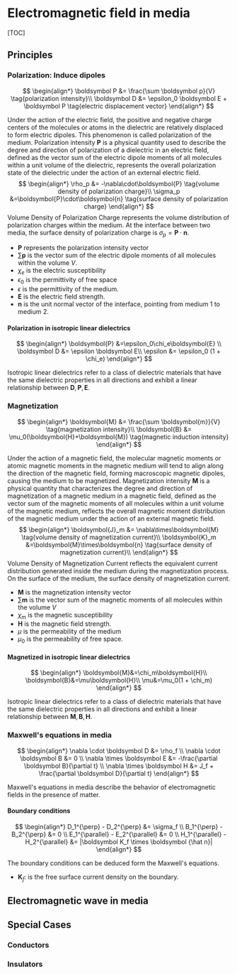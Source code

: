 # Electromagnetic field in media

[TOC]

## Principles

### Polarization: Induce dipoles

$$
\begin{align*}
\boldsymbol P &= \frac{\sum \boldsymbol p}{V}  \tag{polarization intensity}\\
\boldsymbol D &= \epsilon_0 \boldsymbol E + \boldsymbol P  \tag{electric displacement vector}
\end{align*}
$$

Under the action of the electric field, the positive and negative charge centers of the molecules or atoms in the dielectric are relatively displaced to form electric dipoles. This phenomenon is called polarization of the medium. Polarization intensity $\boldsymbol P$ is a physical quantity used to describe the degree and direction of polarization of a dielectric in an electric field, defined as the vector sum of the electric dipole moments of all molecules within a unit volume of the dielectric, represents the overall polarization state of the dielectric under the action of an external electric field.
$$
\begin{align*}
\rho_p &= -\nabla\cdot\boldsymbol{P}  \tag{volume density of polarization charge}\\
\sigma_p &=\boldsymbol{P}\cdot\boldsymbol{n} \tag{surface density of polarization charge}
\end{align*}
$$
Volume Density of Polarization Charge represents the volume distribution of polarization charges within the medium. At the interface between two media, the surface density of polarization charge is $\sigma_p=\boldsymbol{P}\cdot\boldsymbol{n}$.

- $\boldsymbol{P}$ represents the polarization intensity vector
- $\sum \boldsymbol{p}$ is the vector sum of the electric dipole moments of all molecules within the volume $V$. 
- $\chi_e$ is the electric susceptibility
- $\epsilon_0$ is the permittivity of free space
- $\epsilon$ is the permittivity of the medium.
- $\boldsymbol{E}$ is the electric field strength.
- $\boldsymbol{n}$ is the unit normal vector of the interface, pointing from medium 1 to medium 2.

#### Polarization in isotropic linear dielectrics

$$
\begin{align*}
\boldsymbol{P} &=\epsilon_0\chi_e\boldsymbol{E}  \\
\boldsymbol D &= \epsilon \boldsymbol E\\
\epsilon &= \epsilon_0 (1 + \chi_e)
\end{align*}
$$

Isotropic linear dielectrics refer to a class of dielectric materials that have the same dielectric properties in all directions and exhibit a linear relationship between $\boldsymbol D, \boldsymbol  P, \boldsymbol E$.


### Magnetization

$$
\begin{align*}
\boldsymbol{M} &= \frac{\sum \boldsymbol{m}}{V}    \tag{magnetization intensity}\\
\boldsymbol{B} &= \mu_0(\boldsymbol{H}+\boldsymbol{M})  \tag{magnetic induction intensity}
\end{align*}
$$

Under the action of a magnetic field, the molecular magnetic moments or atomic magnetic moments in the magnetic medium will tend to align along the direction of the magnetic field, forming macroscopic magnetic dipoles, causing the medium to be magnetized.  Magnetization intensity $\boldsymbol M$ is a physical quantity that characterizes the degree and direction of magnetization of a magnetic medium in a magnetic field, defined as the vector sum of the magnetic moments of all molecules within a unit volume of the magnetic medium, reflects the overall magnetic moment distribution of the magnetic medium under the action of an external magnetic field.
$$
\begin{align*}
\boldsymbol{J}_m &= \nabla\times\boldsymbol{M}  \tag{volume density of magnetization current}\\
\boldsymbol{K}_m &=\boldsymbol{M}\times\boldsymbol{n}  \tag{surface density of magnetization current}\\
\end{align*}
$$
Volume Density of Magnetization Current reflects the equivalent current distribution generated inside the medium during the magnetization process. On the surface of the medium, the surface density of magnetization current.

- $\boldsymbol{M}$ is the magnetization intensity vector
- $\sum \boldsymbol{m}$ is the vector sum of the magnetic moments of all molecules within the volume $V$
- $\chi_m$ is the magnetic susceptibility
- $\boldsymbol{H}$ is the magnetic field strength.
- $\mu$ is the permeability of the medium
- $\mu_0$ is the permeability of free space.

#### Magnetized in isotropic linear dielectrics

$$
\begin{align*}
\boldsymbol{M}&=\chi_m\boldsymbol{H}\\
\boldsymbol{B}&=\mu\boldsymbol{H}\\
\mu&=\mu_0(1 + \chi_m)
\end{align*}
$$

Isotropic linear dielectrics refer to a class of dielectric materials that have the same dielectric properties in all directions and exhibit a linear relationship between $\boldsymbol M, \boldsymbol B, \boldsymbol H$.

### Maxwell's equations in media

$$
\begin{align*}
\nabla \cdot \boldsymbol D &= \rho_f  \\
\nabla \cdot \boldsymbol B &= 0  \\
\nabla \times \boldsymbol E &= -\frac{\partial \boldsymbol B}{\partial t}  \\
\nabla \times \boldsymbol H &= J_f + \frac{\partial \boldsymbol D}{\partial t}
\end{align*}
$$

Maxwell's equations in media describe the behavior of electromagnetic fields in the presence of matter.

#### Boundary conditions

$$
\begin{align*}
D_1^{\perp} - D_2^{\perp} &= \sigma_f \\
B_1^{\perp} - B_2^{\perp} &= 0  \\
E_1^{\parallel} - E_2^{\parallel} &= 0 \\
H_1^{\parallel} - H_2^{\parallel} &= |\boldsymbol K_f \times \boldsymbol {\hat n}|
\end{align*}
$$

The boundary conditions can be deduced form the Maxwell's equations.

- $\boldsymbol K_f$: is the free surface current density on the boundary. 

## Electromagnetic wave in media



## Special Cases

### Conductors

### Insulators

